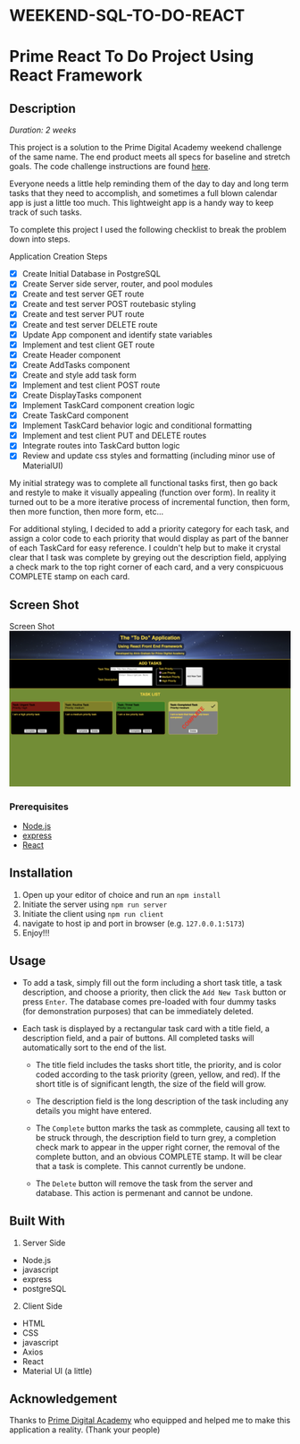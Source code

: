 # WEEKEND-SQL-TO-DO-REACT

# Prime React To Do Project Using React Framework

## Description

_Duration: 2 weeks_

This project is a solution to the Prime Digital Academy weekend challenge of the same name. The end product meets all specs for baseline and stretch goals. The code challenge instructions are found [here](./INSTRUCTIONS.md).

Everyone needs a little help reminding them of the day to day and long term tasks that they need to accomplish, and sometimes a full blown calendar app is just a little too much. This lightweight app is a handy way to keep track of such tasks.

To complete this project I used the following checklist to break the problem down into steps.

Application Creation Steps

- [x] Create Initial Database in PostgreSQL
- [x] Create Server side server, router, and pool modules
- [x] Create and test server GET route
- [x] Create and test server POST routebasic styling
- [x] Create and test server PUT route
- [x] Create and test server DELETE route
- [x] Update App component and identify state variables
- [x] Implement and test client GET route
- [x] Create Header component
- [x] Create AddTasks component
- [x] Create and style add task form
- [x] Implement and test client POST route
- [x] Create DisplayTasks component
- [x] Implement TaskCard component creation logic
- [x] Create TaskCard component
- [x] Implement TaskCard behavior logic and conditional formatting
- [x] Implement and test client PUT and DELETE routes
- [x] Integrate routes into TaskCard button logic
- [x] Review and update css styles and formatting (including minor use of MaterialUI)

My initial strategy was to complete all functional tasks first, then go back and restyle to make it visually appealing (function over form). In reality it turned out to be a more iterative process of incremental function, then form, then more function, then more form, etc...

For additional styling, I decided to add a priority category for each task, and assign a color code to each priority that would display as part of the banner of each TaskCard for easy reference. I couldn't help but to make it crystal clear that I task was complete by greying out the description field, applying a check mark to the top right corner of each card, and a very conspicuous COMPLETE stamp on each card.

## Screen Shot

Screen Shot
![BASE MODE](./images/baseModeScreenshot.png)

### Prerequisites

- [Node.js](https://nodejs.org/en/)
- [express](https://expressjs.com/)
- [React](https://react.dev/)

## Installation

1. Open up your editor of choice and run an `npm install`
2. Initiate the server using `npm run server`
3. Initiate the client using `npm run client`
4. navigate to host ip and port in browser (e.g. `127.0.0.1:5173`)
5. Enjoy!!!

## Usage

- To add a task, simply fill out the form including a short task title, a task description, and choose a priority, then click the `Add New Task` button or press `Enter`. The database comes pre-loaded with four dummy tasks (for demonstration purposes) that can be immediately deleted.
- Each task is displayed by a rectangular task card with a title field, a description field, and a pair of buttons. All completed tasks will automatically sort to the end of the list.

  - The title field includes the tasks short title, the priority, and is color coded according to the task priority (green, yellow, and red). If the short title is of significant length, the size of the field will grow.

  - The description field is the long description of the task including any details you might have entered.

  - The `Complete` button marks the task as commplete, causing all text to be struck through, the description field to turn grey, a completion check mark to appear in the upper right corner, the removal of the complete button, and an obvious COMPLETE stamp. It will be clear that a task is complete. This cannot currently be undone.

  - The `Delete` button will remove the task from the server and database. This action is permenant and cannot be undone.

## Built With

1. Server Side

- Node.js
- javascript
- express
- postgreSQL

2. Client Side

- HTML
- CSS
- javascript
- Axios
- React
- Material UI (a little)

## Acknowledgement

Thanks to [Prime Digital Academy](www.primeacademy.io) who equipped and helped me to make this application a reality. (Thank your people)
